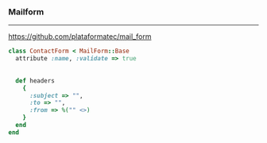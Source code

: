 ### Mailform
---
https://github.com/plataformatec/mail_form

```ruby
class ContactForm < MailForm::Base
  attribute :name, :validate => true
  
  
  def headers
    {
      :subject => "",
      :to => "",
      :from => %("" <>)
    }
  end
end

```


